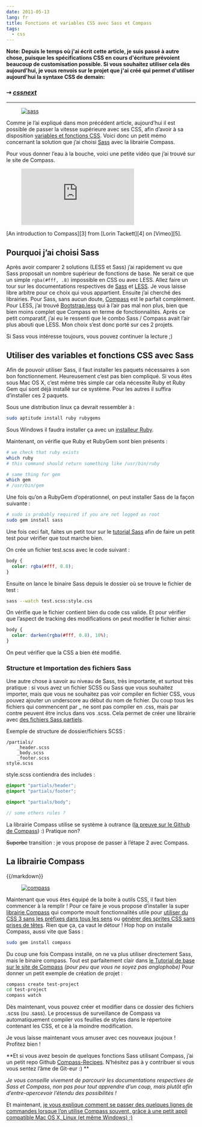 ```yaml
---
date: 2011-05-13
lang: fr
title: Fonctions et variables CSS avec Sass et Compass
tags:
  - css
---
```


**Note: Depuis le temps où j'ai écrit cette article, je suis passé à autre
chose, puisque les spécifications CSS en cours d'écriture prévoient beaucoup de
customisation possible. Si vous souhaitez utiliser cela dès aujourd'hui, je vous
renvois sur le projet que j'ai créé qui permet d'utiliser aujourd'hui la syntaxe
CSS de demain:**

### ⇢ _[cssnext](https://cssnext.github.io)_

---

<figure class="flex-media--3-1"><a href="http://sass-lang.com/"><img class="flex-media__item" src="/media/2011/05/sass.jpg" alt="sass" /></a></figure>

Comme je l’ai expliqué dans mon précédent article, aujourd’hui il est possible
de passer la vitesse supérieure avec ses CSS, afin d’avoir à sa disposition
[variables et fonctions CSS][1]. Voici donc un petit mémo concernant la solution
que j’ai choisi [Sass][2] avec la librairie Compass.

Pour vous donner l’eau à la bouche, voici une petite vidéo que j’ai trouvé sur
le site de Compass.

<figure class="flex-media--4-3">
  <iframe class="flex-media__item" src="https://player.vimeo.com/video/11671458" frameborder="0" webkitAllowFullScreen mozallowfullscreen allowFullScreen></iframe></figure>
[An introduction to Compass][3] from [Lorin Tackett][4] on [Vimeo][5].

## Pourquoi j’ai choisi **Sass**

Après avoir comparer 2 solutions (LESS et Sass) j’ai rapidement vu que Sass
proposait un nombre supérieur de fonctions de base. Ne serait ce que un simple
`rgba(#fff, .8)` impossible en CSS ou avec LESS. Allez faire un tour sur les
documentations respectives de [Sass][6] et [LESS][7]. Je vous laisse libre
arbitre pour ce choix qui vous appartient. Ensuite j’ai cherché des librairies.
Pour Sass, sans aucun doute, [Compass][8] est le parfait complément. Pour LESS,
j’ai trouvé [Bootstrap.less][9] qui à l’air pas mal non plus, bien que bien
moins complet que Compass en terme de fonctionnalités. Après ce petit
comparatif, j’ai eu le ressenti que le combo Sass / Compass avait l’air plus
abouti que LESS. Mon choix s’est donc porté sur ces 2 projets.

Si Sass vous intéresse toujours, vous pouvez continuer la lecture ;)

## Utiliser des variables et fonctions CSS avec Sass

Afin de pouvoir utiliser Sass, il faut installer les paquets nécessaires à son
bon fonctionnement. Heureusement c’est pas bien compliqué. Si vous êtes sous Mac
OS X, c’est même très simple car cela nécessite Ruby et Ruby Gem qui sont déjà
installé sur ce système. Pour les autres il suffira d’installer ces 2 paquets.

Sous une distribution linux ça devrait ressembler à :

```bash
sudo aptitude install ruby rubygems
```

Sous Windows il faudra installer ça avec un [installeur Ruby][10].

Maintenant, on vérifie que Ruby et RubyGem sont bien présents :

```bash
# we check that ruby exists
which ruby
# this command should return something like /usr/bin/ruby

# same thing for gem
which gem
# /usr/bin/gem
```

Une fois qu’on a RubyGem d’opérationnel, on peut installer Sass de la façon
suivante :

```bash
# sudo is probably required if you are not logged as root
sudo gem install sass
```

Une fois ceci fait, faites un petit tour sur le [tutorial Sass][11] afin de
faire un petit test pour vérifier que tout marche bien.

On crée un fichier test.scss avec le code suivant :

```scss
body {
  color: rgba(#fff, 0.8);
}
```

Ensuite on lance le binaire Sass depuis le dossier où se trouve le fichier de
test :

```bash
sass --watch test.scss:style.css
```

On vérifie que le fichier contient bien du code css valide. Et pour vérifier que
l’aspect de tracking des modifications on peut modifier le fichier ainsi:

```scss
body {
  color: darken(rgba(#fff, 0.8), 10%);
}
```

On peut vérifier que la CSS a bien été modifié.

### Structure et Importation des fichiers Sass

Une autre chose à savoir au niveau de Sass, très importante, et surtout très
pratique : si vous avez un fichier SCSS ou Sass que vous souhaitez importer,
mais que vous ne souhaitez pas voir compiler en fichier CSS, vous pouvez ajouter
un underscore au début du nom de fichier. Du coup tous les fichiers qui
commencent par \_ ne sont pas compiler en .css, mais par contre peuvent être
inclus dans vos .scss. Cela permet de créer une librairie avec [des fichiers
Sass partiels][12].

Exemple de structure de dossier/fichiers SCSS :

```
/partials/
    _header.scss
    _body.scss
    _footer.scss
style.scss
```

style.scss contiendra des includes :

```scss
@import "partials/header";
@import "partials/footer";

@import "partials/body";

// some others rules ?
```

La librairie Compass utilise se système à outrance ([la preuve sur le Github de
Compass][13]) :) Pratique non?

<del datetime="2011-05-13T06:32:42+00:00">Superbe</del> transition : je vous
propose de passer à l’étape 2 avec Compass.

## La librairie Compass

{{/markdown}}

  <figure class="flex-media--3-1">
    <a href="http://compass-style.org/"><img class="flex-media__item" src="/media/2011/05/compass.jpg" alt="compass" /></a>
  </figure>

Maintenant que vous êtes équipé de la boite à outils CSS, il faut bien commencer
à la remplir ! Pour ce faire je vous propose d’installer la super [librairie
Compass][8] qui comporte moult fonctionnalités utile pour [utiliser du CSS 3
sans les préfixes dans tous les sens][14] ou [générer des sprites CSS sans
prises de têtes][15]. Rien que ça, ça vaut le détour ! Hop hop on installe
Compass, aussi vite que Sass :

```bash
sudo gem install compass
```

Du coup une fois Compass installé, on ne va plus utiliser directement Sass, mais
le binaire compass. Tout est parfaitement clair dans [le Tutorial de base sur le
site de Compass][16] _(pour peu que vous ne soyez pas anglophobe)_ Pour donner
un petit exemple de création de projet :

```bash
compass create test-project
cd test-project
compass watch
```

Dès maintenant, vous pouvez créer et modifier dans ce dossier des fichiers .scss
(ou .sass). Le processus de surveillance de Compass va automatiquement compiler
vos feuilles de styles dans le répertoire contenant les CSS, et ce à la moindre
modification.

Je vous laisse maintenant vous amuser avec ces nouveaux joujoux ! Profitez bien
!

**Et si vous avez besoin de quelques fonctions Sass utilisant Compass, j’ai un
petit repo Github [Compass-Recipes][17]. N’hésitez pas à y contribuer si vous
vous sentez l’âme de Git-eur :) **

_Je vous conseille vivement de parcourir les documentations respectives de Sass
et Compass, non pas pour tout apprendre d’un coup, mais plutôt afin
d’entre-apercevoir l’étendu des possibilités !_

Et maintenant, [je vous explique comment se passer des quelques lignes de
commandes lorsque l’on utilise Compass souvent, grâce à une petit appli
compatible Mac OS X, Linux (et même Windows) ;) ][18]

[1]:
  /blog/utiliser-des-variables-fonctions-css
  "Utiliser des variables et fonctions CSS, c’est possible !"
[2]: http://sass-lang.com/
[3]: http://vimeo.com/11671458
[4]: http://vimeo.com/ltackett
[5]: http://vimeo.com
[6]: http://sass-lang.com/docs/yardoc/file.SASS_REFERENCE.html
[7]: http://lesscss.org/#docs
[8]: http://compass-style.org/
[9]: http://markdotto.com/bootstrap/
[10]: http://rubyinstaller.org/
[11]: http://sass-lang.com/tutorial.html
[12]: http://sass-lang.com/docs/yardoc/file.SASS_REFERENCE.html#partials
[13]:
  https://github.com/chriseppstein/compass/tree/stable/frameworks/compass/stylesheets
[14]: http://compass-style.org/reference/compass/css3/
[15]: http://compass-style.org/reference/compass/utilities/sprites/
[16]: http://compass-style.org/help/
[17]: https://github.com/MoOx/Compass-Recipes
[18]: /blog/compass-app-application-pour-compiler-css-sass-compass/
